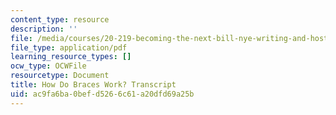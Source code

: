 ```yaml
---
content_type: resource
description: ''
file: /media/courses/20-219-becoming-the-next-bill-nye-writing-and-hosting-the-educational-show-january-iap-2015/ac9fa6ba0befd5266c61a20dfd69a25b_how_do_braces_work.pdf
file_type: application/pdf
learning_resource_types: []
ocw_type: OCWFile
resourcetype: Document
title: How Do Braces Work? Transcript
uid: ac9fa6ba-0bef-d526-6c61-a20dfd69a25b
---
```

